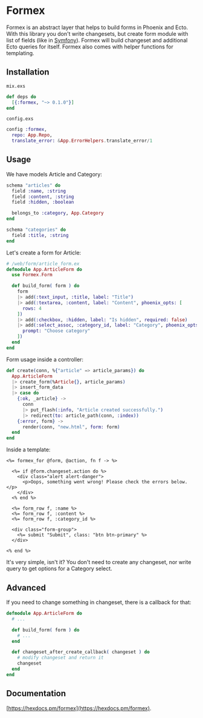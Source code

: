 # Formex

Formex is an abstract layer that helps to build forms in Phoenix and Ecto. With this library you
don't write changesets, but create form module with list of fields
(like in [Symfony](https://symfony.com/doc/current/forms.html#creating-form-classes)).
Formex will build changeset and additional Ecto queries for itself.
Formex also comes with helper functions for templating.

## Installation
`mix.exs`
```elixir
def deps do
  [{:formex, "~> 0.1.0"}]
end
```

`config.exs`
```elixir
config :formex,
  repo: App.Repo,
  translate_error: &App.ErrorHelpers.translate_error/1
```

## Usage

We have models Article and Category:

```elixir
schema "articles" do
  field :name, :string
  field :content, :string
  field :hidden, :boolean

  belongs_to :category, App.Category
end
```

```elixir
schema "categories" do
  field :title, :string
end
```

Let's create a form for Article:
```elixir
# /web/form/article_form.ex
defmodule App.ArticleForm do
  use Formex.Form

  def build_form( form ) do
    form
    |> add(:text_input, :title, label: "Title")
    |> add(:textarea, :content, label: "Content", phoenix_opts: [
      rows: 4
    ])
    |> add(:checkbox, :hidden, label: "Is hidden", required: false)
    |> add(:select_assoc, :category_id, label: "Category", phoenix_opts: [
      prompt: "Choose category"
    ])
  end
end
```

Form usage inside a controller:
```elixir
def create(conn, %{"article" => article_params}) do
  App.ArticleForm
  |> create_form(%Article{}, article_params)
  |> insert_form_data
  |> case do
    {:ok, _article} ->
      conn
      |> put_flash(:info, "Article created successfully.")
      |> redirect(to: article_path(conn, :index))
    {:error, form} ->
      render(conn, "new.html", form: form)
  end
end
```

Inside a template:
```html+eex
<%= formex_for @form, @action, fn f -> %>

  <%= if @form.changeset.action do %>
    <div class="alert alert-danger">
      <p>Oops, something went wrong! Please check the errors below.</p>
    </div>
  <% end %>

  <%= form_row f, :name %>
  <%= form_row f, :content %>
  <%= form_row f, :category_id %>

  <div class="form-group">
    <%= submit "Submit", class: "btn btn-primary" %>
  </div>

<% end %>
```

It's very simple, isn't it?
You don't need to create any changeset, nor write query to get options for a Category select.

## Advanced

If you need to change something in changeset, there is a callback for that:

```elixir
defmodule App.ArticleForm do
  # ...

  def build_form( form ) do
    # ...
  end

  def changeset_after_create_callback( changeset ) do
    # modify changeset and return it
    changeset
  end
end
```

## Documentation

[https://hexdocs.pm/formex](https://hexdocs.pm/formex).
